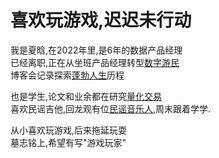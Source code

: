 # 喜欢玩游戏,迟迟未行动

我是夏晗,在2022年里,是6年的数据产品经理  
已经离职,正在从坐班产品经理转型[数字游民](https://jarodise.com/the-ultimate-guide-to-digital-nomad-lifestyle-2022-post-pandemic-version)  
博客会记录探索[蓬勃人生](https://sunnyhuang.net/cmty/model_idealife)历程


也是学生,论文和业余都在研究[量化交易](https://www.quantclass.cn/)  
喜欢民谣吉他,回龙观有位[民谣音乐人](https://music.163.com/#/artist?id=12357058),周末跟着学学.

从小喜欢玩游戏,后来拖延玩耍  
墓志铭上,希望有写"游戏玩家"

